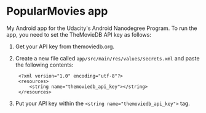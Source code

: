PopularMovies app
=================

My Android app for the Udacity's Android Nanodegree Program. To run the app, you need to set the TheMovieDB API key as follows:

1. Get your API key from themoviedb.org.
2. Create a new file called `app/src/main/res/values/secrets.xml` and paste the following contents:

        <?xml version="1.0" encoding="utf-8"?>
        <resources>
            <string name="themoviedb_api_key"></string>
        </resources>

3. Put your API key within the `<string name="themoviedb_api_key">` tag.
